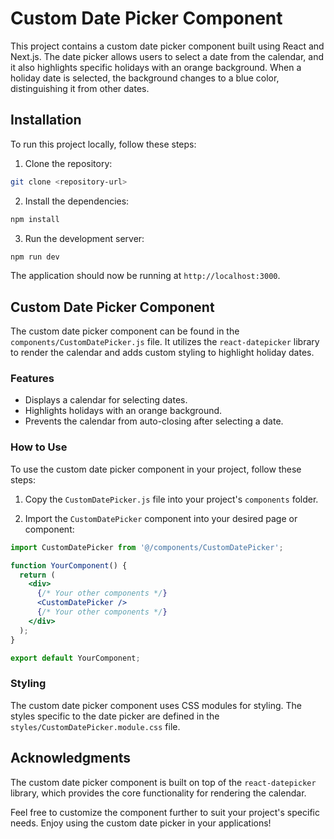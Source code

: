# Custom Date Picker Component

This project contains a custom date picker component built using React and Next.js. The date picker allows users to select a date from the calendar, and it also highlights specific holidays with an orange background. When a holiday date is selected, the background changes to a blue color, distinguishing it from other dates.

## Installation

To run this project locally, follow these steps:

1. Clone the repository:

```bash
git clone <repository-url>
```

2. Install the dependencies:

```bash
npm install
```

3. Run the development server:

```bash
npm run dev
```

The application should now be running at `http://localhost:3000`.

## Custom Date Picker Component

The custom date picker component can be found in the `components/CustomDatePicker.js` file. It utilizes the `react-datepicker` library to render the calendar and adds custom styling to highlight holiday dates.

### Features

- Displays a calendar for selecting dates.
- Highlights holidays with an orange background.
- Prevents the calendar from auto-closing after selecting a date.

### How to Use

To use the custom date picker component in your project, follow these steps:

1. Copy the `CustomDatePicker.js` file into your project's `components` folder.

2. Import the `CustomDatePicker` component into your desired page or component:

```jsx
import CustomDatePicker from '@/components/CustomDatePicker';

function YourComponent() {
  return (
    <div>
      {/* Your other components */}
      <CustomDatePicker />
      {/* Your other components */}
    </div>
  );
}

export default YourComponent;
```

### Styling

The custom date picker component uses CSS modules for styling. The styles specific to the date picker are defined in the `styles/CustomDatePicker.module.css` file.

## Acknowledgments

The custom date picker component is built on top of the `react-datepicker` library, which provides the core functionality for rendering the calendar.

Feel free to customize the component further to suit your project's specific needs. Enjoy using the custom date picker in your applications!